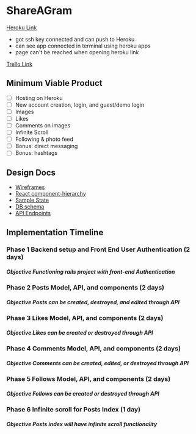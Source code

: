 # ShareAGram

[Heroku Link](https://shareagram.herokuapp.com/)

  * got ssh key connected and can push to Heroku
  * can see app connected in terminal using heroku apps
  * page can't be reached when opening heroku link

 [Trello Link](https://trello.com/b/evKyRSbN)

## Minimum Viable Product
  - [ ] Hosting on Heroku
  - [ ] New account creation, login, and guest/demo login
  - [ ] Images
  - [ ] Likes
  - [ ] Comments on images
  - [ ] Infinite Scroll
  - [ ] Following & photo feed
  - [ ] Bonus: direct messaging
  - [ ] Bonus: hashtags

## Design Docs
  * [Wireframes](./wireframes/)
  * [React component-hierarchy](./component-hierarchy.md)
  * [Sample State](./sample-state.md)
  * [DB schema](./schema.md)
  * [API Endpoints](./api-endpoints.md)

## Implementation Timeline
### Phase 1 Backend setup and Front End User Authentication (2 days)
##### Objective Functioning rails project with front-end Authentication
### Phase 2 Posts Model, API, and components (2 days)
##### Objective Posts can be created, destroyed, and edited through API
### Phase 3 Likes Model, API, and components (2 days)
##### Objective Likes can be created or destroyed through API
### Phase 4 Comments Model, API, and components (2 days)
##### Objective Comments can be created, edited, or destroyed through API
### Phase 5 Follows Model, API, and components (2 days)
##### Objective Follows can be created or destroyed through API
### Phase 6 Infinite scroll for Posts Index (1 day)
##### Objective Posts index will have infinite scroll functionality
